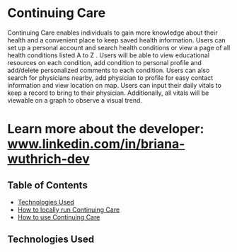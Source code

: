 # Continuing Care
Continuing Care enables individuals to gain more knowledge about their health and a convenient place to keep saved health information. Users can set up a personal account and search health conditions or view a page of all health conditions listed A to Z . Users will be able to view educational resources on each condition, add condition to personal profile and add/delete personalized comments to each condition. Users can also search for physicians nearby, add physician to profile for easy contact information and view location on map. Users can input their daily vitals to keep a record to bring to their physician. Additionally, all vitals will be viewable on a graph to observe a visual trend.



# Learn more about the developer: www.linkedin.com/in/briana-wuthrich-dev

## Table of Contents
* [Technologies Used](#technologiesused)
* [How to locally run Continuing Care](#run)
* [How to use Continuing Care](#use)

## <a name="technologiesused">Technologies Used</a>